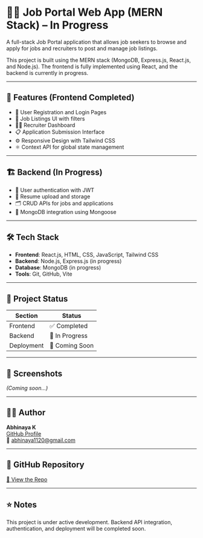 # 🧑‍💼 Job Portal Web App (MERN Stack) – In Progress

A full-stack Job Portal application that allows job seekers to browse and apply for jobs and recruiters to post and manage job listings.

This project is built using the MERN stack (MongoDB, Express.js, React.js, and Node.js). The frontend is fully implemented using React, and the backend is currently in progress.

---

## 🚀 Features (Frontend Completed)
- 👤 User Registration and Login Pages
- 💼 Job Listings UI with filters
- 🧑‍💼 Recruiter Dashboard
- 📋 Application Submission Interface
- ⚙️ Responsive Design with Tailwind CSS
- ⚛️ Context API for global state management

---

## 🏗️ Backend (In Progress)
- 🔐 User authentication with JWT
- 📄 Resume upload and storage
- 🗂️ CRUD APIs for jobs and applications
- 🧾 MongoDB integration using Mongoose

---

## 🛠️ Tech Stack
- **Frontend**: React.js, HTML, CSS, JavaScript, Tailwind CSS
- **Backend**: Node.js, Express.js (in progress)
- **Database**: MongoDB (in progress)
- **Tools**: Git, GitHub, Vite

---

## 📁 Project Status
| Section     | Status         |
|-------------|----------------|
| Frontend    | ✅ Completed    |
| Backend     | 🚧 In Progress |
| Deployment  | 🚧 Coming Soon |

---

## 📸 Screenshots
*(Coming soon...)*

---

## 👩‍💻 Author
**Abhinaya K**  
[GitHub Profile](https://github.com/AbhinayaGit)  
📧 abhinaya1120@gmail.com  

---

## 📂 GitHub Repository
[🔗 View the Repo](https://github.com/AbhinayaGit/job-portal-mern)

---

## ⭐ Notes
This project is under active development. Backend API integration, authentication, and deployment will be completed soon.

